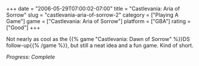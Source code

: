 +++
date = "2006-05-29T07:00:02-07:00"
title = "Castlevania: Aria of Sorrow"
slug = "castlevania-aria-of-sorrow-2"
category = ["Playing A Game"]
game = ["Castlevania: Aria of Sorrow"]
platform = ["GBA"]
rating = ["Good"]
+++

Not nearly as cool as the {{% game "Castlevania: Dawn of Sorrow" %}}DS follow-up{{% /game %}}, but still a neat idea and a fun game.  Kind of short.

<i>Progress: Complete</i>